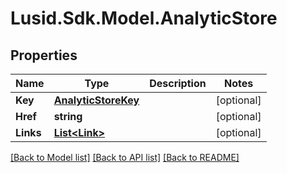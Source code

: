 
# Lusid.Sdk.Model.AnalyticStore

## Properties

Name | Type | Description | Notes
------------ | ------------- | ------------- | -------------
**Key** | [**AnalyticStoreKey**](AnalyticStoreKey.md) |  | [optional] 
**Href** | **string** |  | [optional] 
**Links** | [**List&lt;Link&gt;**](Link.md) |  | [optional] 

[[Back to Model list]](../README.md#documentation-for-models)
[[Back to API list]](../README.md#documentation-for-api-endpoints)
[[Back to README]](../README.md)

